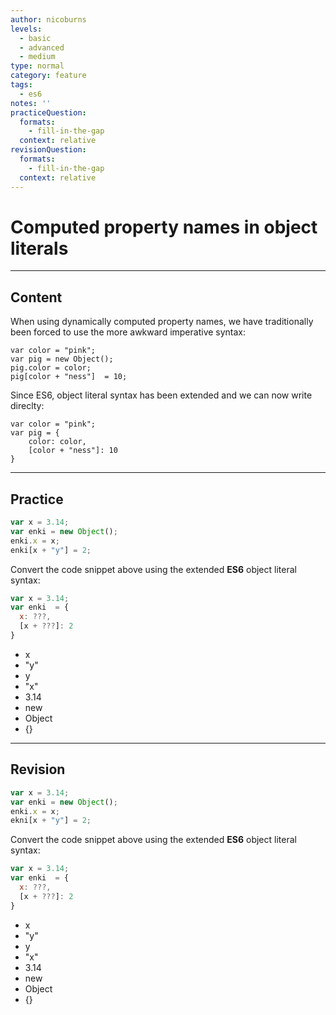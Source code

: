 ```yaml
---
author: nicoburns
levels:
  - basic
  - advanced
  - medium
type: normal
category: feature
tags:
  - es6
notes: ''
practiceQuestion:
  formats:
    - fill-in-the-gap
  context: relative
revisionQuestion:
  formats:
    - fill-in-the-gap
  context: relative
---
```


# Computed property names in object literals


---

## Content

When using dynamically computed property names, we have traditionally been forced to use the more awkward imperative syntax:

    var color = "pink";
    var pig = new Object();
    pig.color = color;
    pig[color + "ness"]  = 10;

Since ES6, object literal syntax has been extended and we can now write direclty:

    var color = "pink";
    var pig = {
        color: color,
        [color + "ness"]: 10
    }


---

## Practice

```javascript
var x = 3.14;
var enki = new Object();
enki.x = x;
enki[x + "y"] = 2;
```

Convert the code snippet above using the extended **ES6** object literal syntax:

```javascript
var x = 3.14;
var enki  = {
  x: ???,
  [x + ???]: 2
}
```

- x
- "y"
- y
- "x"
- 3.14
- new
- Object
- {}


---

## Revision

```javascript
var x = 3.14;
var enki = new Object();
enki.x = x;
ekni[x + "y"] = 2;
```

Convert the code snippet above using the extended **ES6** object literal syntax:

```javascript
var x = 3.14;
var enki  = {
  x: ???,
  [x + ???]: 2
}
```

- x
- "y"
- y
- "x"
- 3.14
- new
- Object
- {}
 
